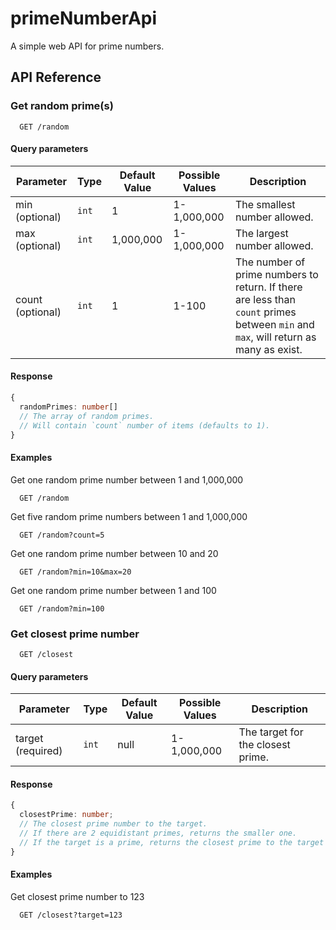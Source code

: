 # primeNumberApi

A simple web API for prime numbers.

## API Reference

### Get random prime(s)

```HTTP
  GET /random
```

#### Query parameters

| Parameter        | Type  | Default Value | Possible Values | Description                                                                                                                         |
| ---------------- | ----- | ------------- | --------------- | ----------------------------------------------------------------------------------------------------------------------------------- |
| min (optional)   | `int` | 1             | 1-1,000,000     | The smallest number allowed.                                                                                                        |
| max (optional)   | `int` | 1,000,000     | 1-1,000,000     | The largest number allowed.                                                                                                         |
| count (optional) | `int` | 1             | 1-100           | The number of prime numbers to return. If there are less than `count` primes between `min` and `max`, will return as many as exist. |

#### Response

```ts
{
  randomPrimes: number[]
  // The array of random primes.
  // Will contain `count` number of items (defaults to 1).
}
```

#### Examples

Get one random prime number between 1 and 1,000,000

```HTTP
  GET /random
```

Get five random prime numbers between 1 and 1,000,000

```HTTP
  GET /random?count=5
```

Get one random prime number between 10 and 20

```HTTP
  GET /random?min=10&max=20
```

Get one random prime number between 1 and 100

```HTTP
  GET /random?min=100
```

### Get closest prime number

```HTTP
  GET /closest
```

#### Query parameters

| Parameter         | Type  | Default Value | Possible Values | Description                       |
| ----------------- | ----- | ------------- | --------------- | --------------------------------- |
| target (required) | `int` | null          | 1-1,000,000     | The target for the closest prime. |

#### Response

```ts
{
  closestPrime: number;
  // The closest prime number to the target.
  // If there are 2 equidistant primes, returns the smaller one.
  // If the target is a prime, returns the closest prime to the target that isn't itself.
}
```

#### Examples

Get closest prime number to 123

```HTTP
  GET /closest?target=123
```
